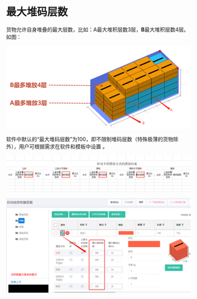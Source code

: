 # 最大堆码层数

货物允许自身堆叠的最大层数，比如：A最大堆积层数3层，**B**最大堆积层数4层。如图：

![](../../../../.gitbook/assets/22%20%281%29.png)

软件中默认的“最大堆码层数”为100，即不限制堆码层数（特殊极薄的货物除外），用户可根据需求在软件和模板中设置 。

![](../../../../.gitbook/assets/31M.png)

![](../../../../.gitbook/assets/31K.png)

